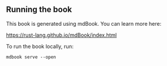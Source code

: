 ## Running the book

This book is generated using mdBook. You can learn more here:

https://rust-lang.github.io/mdBook/index.html

To run the book locally, run:

```
mdbook serve --open
```
